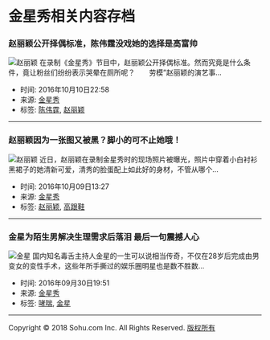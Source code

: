 # 金星秀相关内容存档

### 赵丽颖公开择偶标准，陈伟霆没戏她的选择是高富帅
![赵丽颖](https://img.mp.itc.cn/upload/20161010/af6d6e92631f42b1bdc0830b9cfdcb1f_th_hsl.jpg)
在录制《金星秀》节目中，赵丽颖公开择偶标准。然而究竟是什么条件，竟让粉丝们纷纷表示哭晕在厕所呢？　　劳模”赵丽颖的演艺事...
- 时间: 2016年10月10日22:58
- 来源: [金星秀](https://yule.sohu.com/tag/0125/000037125.shtml)
- 标签: [陈伟霆](https://yule.sohu.com/tag/0748/000034748.shtml), [赵丽颖](https://yule.sohu.com/tag/0036/000035036.shtml)

---

### 赵丽颖因为一张图又被黑？脚小的可不止她哦！
![赵丽颖](https://img.mp.itc.cn/upload/20161009/06c36f2c37284623b31fe1f738e9e262_th_hsl.png)
近日，赵丽颖在录制金星秀时的现场照片被曝光，照片中穿着小白衬衫黑裙子的她清新可爱，清秀的脸蛋配上如此好的身材，不管从哪个...
- 时间: 2016年10月09日13:27
- 来源: [金星秀](https://yule.sohu.com/tag/0125/000037125.shtml)
- 标签: [赵丽颖](https://yule.sohu.com/tag/0036/000035036.shtml), [高跟鞋](https://fashion.sohu.com/tag/0817/000006817.shtml)

---

### 金星为陌生男解决生理需求后落泪 最后一句震撼人心
![金星](https://img.mp.itc.cn/upload/20160930/3ba65b62134242e899b250214a32f7ac_th_hsl.jpg)
国内知名毒舌主持人金星的一生可以说相当传奇，不仅在28岁后完成由男变女的变性手术，这些年所手撕过的娱乐圈明星也是数不胜数...
- 时间: 2016年09月30日19:51
- 来源: [金星秀](https://yule.sohu.com/tag/0125/000037125.shtml)
- 标签: [哮喘](https://health.sohu.com/tag/0113/000004113.shtml), [金星](https://yule.sohu.com/tag/0967/000034967.shtml)

---

Copyright © 2018 Sohu.com Inc. All Rights Reserved. [版权所有](https://corp.sohu.com/s2007/copyright/)
<!-- tcd_original_link https://yule.sohu.com/tag/0125/000037125.shtml -->
